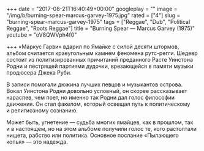 +++
date = "2017-08-21T16:40:49+00:00"
googleplay = ""
image = "/img/b/burning-spear-marcus-garvey-1975.jpg"
rated = ["4"]
slug = "burning-spear-marcus-garvey-1975"
tags = ["Reggae", "Dub", "Political Reggae", "Roots Reggae"]
title = "Burning Spear — Marcus Garvey (1975)"
youtube = "oV8QWVph4f0"

+++
&laquo;Маркус Гарви&raquo; вдарил по&nbsp;Ямайке с&nbsp;силой десяти штормов, альбом считается краеугольным камнем феномена рутс-регги. Шедевр состоит из&nbsp;политизированных причитаний преданного Расте Уинстона Родни и&nbsp;пестрящей партиями дудочки, врезающейся в&nbsp;памяти музыки продюсера Джека Руби.

В&nbsp;записи помогали дюжина лучших певцов и&nbsp;музыкантов острова. Вокал Уинстона Родни довольно условный, он&nbsp;скорее рассказывает нараспев, чем поет, но&nbsp;именно так Родни дал голос философии движения. Он&nbsp;стал факелом, который освещал путь к&nbsp;политическому и&nbsp;религиозному сознанию.

Может быть, угнетение&nbsp;&mdash; судьба многих ямайцев, как в&nbsp;прошлом, так и&nbsp;в&nbsp;настоящем, но&nbsp;на&nbsp;этом альбоме получили голос&nbsp;те, кого растоптали нищета, рабство или политика. Основное послание &laquo;Пылающего копья&raquo;&nbsp;&mdash; это надежда.